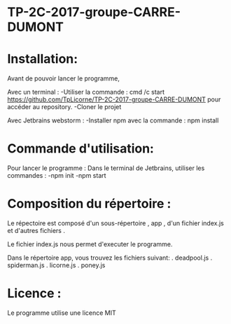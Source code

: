 # TP-2C-2017-groupe-CARRE-DUMONT

# Installation:

Avant de pouvoir lancer le programme,

Avec un terminal : 
-Utiliser la commande : cmd /c start https://github.com/TpLicorne/TP-2C-2017-groupe-CARRE-DUMONT pour accéder au repository.
-Cloner le projet

Avec Jetbrains webstorm :
-Installer npm avec la commande : npm install

# Commande d'utilisation:

Pour lancer le programme :
Dans le terminal de Jetbrains, utiliser les commandes :
-npm init
-npm start

# Composition du répertoire :

Le répectoire est composé d'un sous-répertoire , app , d'un fichier index.js et d'autres fichiers .

Le fichier index.js nous permet d'executer le programme. 

Dans le répertoire app, vous trouvez les fichiers suivant:
. deadpool.js
. spiderman.js
. licorne.js
. poney.js


# Licence :

Le programme utilise une licence MIT

